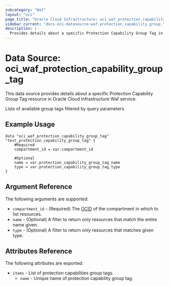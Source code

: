 ```yaml
---
subcategory: "Waf"
layout: "oci"
page_title: "Oracle Cloud Infrastructure: oci_waf_protection_capability_group_tag"
sidebar_current: "docs-oci-datasource-waf-protection_capability_group_tag"
description: |-
  Provides details about a specific Protection Capability Group Tag in Oracle Cloud Infrastructure Waf service
---
```


# Data Source: oci_waf_protection_capability_group_tag
This data source provides details about a specific Protection Capability Group Tag resource in Oracle Cloud Infrastructure Waf service.

Lists of available group tags filtered by query parameters.


## Example Usage

```hcl
data "oci_waf_protection_capability_group_tag" "test_protection_capability_group_tag" {
	#Required
	compartment_id = var.compartment_id

	#Optional
	name = var.protection_capability_group_tag_name
	type = var.protection_capability_group_tag_type
}
```

## Argument Reference

The following arguments are supported:

* `compartment_id` - (Required) The [OCID](https://docs.cloud.oracle.com/iaas/Content/General/Concepts/identifiers.htm) of the compartment in which to list resources.
* `name` - (Optional) A filter to return only resources that match the entire name given.
* `type` - (Optional) A filter to return only resources that matches given type.


## Attributes Reference

The following attributes are exported:

* `items` - List of protection capabilities group tags.
	* `name` - Unique name of protection capability group tag.

